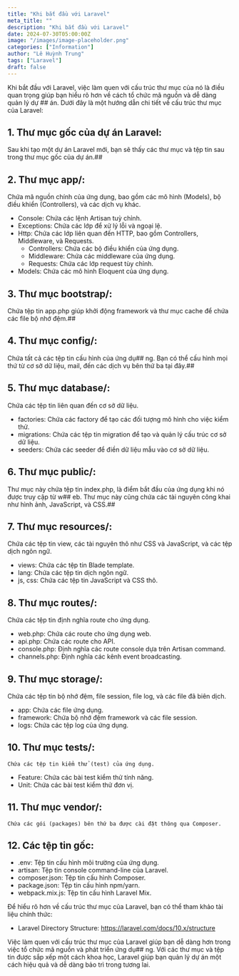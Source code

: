 ```yaml
---
title: "Khi bắt đầu với Laravel"
meta_title: ""
description: "Khi bắt đầu với Laravel"
date: 2024-07-30T05:00:00Z
image: "/images/image-placeholder.png"
categories: ["Information"]
author: "Lê Huỳnh Trung"
tags: ["Laravel"]
draft: false
---
```


Khi bắt đầu với Laravel, việc làm quen với cấu trúc thư mục của nó là điều quan trọng giúp bạn hiểu rõ hơn về cách tổ chức mã nguồn và dễ dàng quản lý dự ## án. Dưới đây là một hướng dẫn chi tiết về cấu trúc thư mục của Laravel:

## 1. Thư mục gốc của dự án Laravel:

Sau khi tạo một dự án Laravel mới, bạn sẽ thấy các thư mục và tệp tin sau trong thư mục gốc của dự án.##

## 2. Thư mục app/:

Chứa mã nguồn chính của ứng dụng, bao gồm các mô hình (Models), bộ điều khiển (Controllers), và các dịch vụ khác.

- Console: Chứa các lệnh Artisan tuỳ chỉnh.
- Exceptions: Chứa các lớp để xử lý lỗi và ngoại lệ.
- Http: Chứa các lớp liên quan đến HTTP, bao gồm Controllers, Middleware, và Requests.
  - Controllers: Chứa các bộ điều khiển của ứng dụng.
  - Middleware: Chứa các middleware của ứng dụng.
  - Requests: Chứa các lớp request tùy chỉnh.
- Models: Chứa các mô hình Eloquent của ứng dụng.

## 3. Thư mục bootstrap/:

Chứa tệp tin app.php giúp khởi động framework và thư mục cache để chứa các file bộ nhớ đệm.##

## 4. Thư mục config/:

Chứa tất cả các tệp tin cấu hình của ứng dụ## ng. Bạn có thể cấu hình mọi thứ từ cơ sở dữ liệu, mail, đến các dịch vụ bên thứ ba tại đây.##

## 5. Thư mục database/:

Chứa các tệp tin liên quan đến cơ sở dữ liệu.

- factories: Chứa các factory để tạo các đối tượng mô hình cho việc kiểm thử.
- migrations: Chứa các tệp tin migration để tạo và quản lý cấu trúc cơ sở dữ liệu.
- seeders: Chứa các seeder để điền dữ liệu mẫu vào cơ sở dữ liệu.

## 6. Thư mục public/:

Thư mục này chứa tệp tin index.php, là điểm bắt đầu của ứng dụng khi nó được truy cập từ w## eb. Thư mục này cũng chứa các tài nguyên công khai như hình ảnh, JavaScript, và CSS.##

## 7. Thư mục resources/:

Chứa các tệp tin view, các tài nguyên thô như CSS và JavaScript, và các tệp dịch ngôn ngữ.

- views: Chứa các tệp tin Blade template.
- lang: Chứa các tệp tin dịch ngôn ngữ.
- js, css: Chứa các tệp tin JavaScript và CSS thô.

## 8. Thư mục routes/:

Chứa các tệp tin định nghĩa route cho ứng dụng.

- web.php: Chứa các route cho ứng dụng web.
- api.php: Chứa các route cho API.
- console.php: Định nghĩa các route console dựa trên Artisan command.
- channels.php: Định nghĩa các kênh event broadcasting.

## 9. Thư mục storage/:

Chứa các tệp tin bộ nhớ đệm, file session, file log, và các file đã biên dịch.

- app: Chứa các file ứng dụng.
- framework: Chứa bộ nhớ đệm framework và các file session.
- logs: Chứa các tệp log của ứng dụng.

## 10. Thư mục tests/:

    Chứa các tệp tin kiểm thử (test) của ứng dụng.

- Feature: Chứa các bài test kiểm thử tính năng.
- Unit: Chứa các bài test kiểm thử đơn vị.

## 11. Thư mục vendor/:

    Chứa các gói (packages) bên thứ ba được cài đặt thông qua Composer.

## 12. Các tệp tin gốc:

- .env: Tệp tin cấu hình môi trường của ứng dụng.
- artisan: Tệp tin console command-line của Laravel.
- composer.json: Tệp tin cấu hình Composer.
- package.json: Tệp tin cấu hình npm/yarn.
- webpack.mix.js: Tệp tin cấu hình Laravel Mix.

Để hiểu rõ hơn về cấu trúc thư mục của Laravel, bạn có thể tham khảo tài liệu chính thức:

- Laravel Directory Structure: https://laravel.com/docs/10.x/structure

Việc làm quen với cấu trúc thư mục của Laravel giúp bạn dễ dàng hơn trong việc tổ chức mã nguồn và phát triển ứng dụ## ng. Với các thư mục và tệp tin được sắp xếp một cách khoa học, Laravel giúp bạn quản lý dự án một cách hiệu quả và dễ dàng bảo trì trong tương lai.

